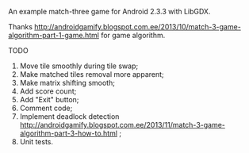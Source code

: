 An example match-three game for Android 2.3.3 with LibGDX.

Thanks http://androidgamify.blogspot.com.ee/2013/10/match-3-game-algorithm-part-1-game.html for game algorithm.

TODO
1. Move tile smoothly during tile swap;
2. Make matched tiles removal more apparent;
3. Make matrix shifting smooth;
4. Add score count;
5. Add "Exit" button;
6. Comment code;
7. Implement deadlock detection http://androidgamify.blogspot.com.ee/2013/11/match-3-game-algorithm-part-3-how-to.html ;
8. Unit tests.